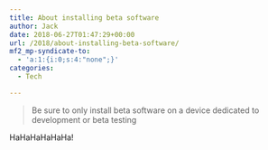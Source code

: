 ```yaml
---
title: About installing beta software
author: Jack
date: 2018-06-27T01:47:29+00:00
url: /2018/about-installing-beta-software/
mf2_mp-syndicate-to:
  - 'a:1:{i:0;s:4:"none";}'
categories:
  - Tech

---
```

> Be sure to only install beta software on a device dedicated to development or beta testing

HaHaHaHaHaHa!

&nbsp;